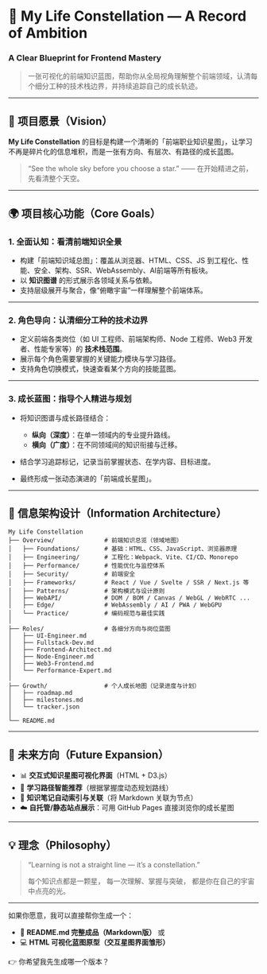 

# 🌌 My Life Constellation — A Record of Ambition

### A Clear Blueprint for Frontend Mastery

> 一张可视化的前端知识蓝图，帮助你从全局视角理解整个前端领域，认清每个细分工种的技术栈边界，并持续追踪自己的成长轨迹。

---

## 🧭 项目愿景（Vision）

**My Life Constellation** 的目标是构建一个清晰的「前端职业知识星图」，让学习不再是碎片化的信息堆积，而是一张有方向、有层次、有路径的成长蓝图。

> “See the whole sky before you choose a star.”
> —— 在开始精进之前，先看清整个天空。

---

## 🌍 项目核心功能（Core Goals）

### 1. **全面认知：看清前端知识全景**

* 构建「前端知识域总图」：覆盖从浏览器、HTML、CSS、JS 到工程化、性能、安全、架构、SSR、WebAssembly、AI前端等所有板块。
* 以 **知识图谱** 的形式展示各领域关系与依赖。
* 支持层级展开与聚合，像“俯瞰宇宙”一样理解整个前端体系。

---

### 2. **角色导向：认清细分工种的技术边界**

* 定义前端各类岗位（如 UI 工程师、前端架构师、Node 工程师、Web3 开发者、性能专家等）的 **技术栈范围**。
* 展示每个角色需要掌握的关键能力模块与学习路径。
* 支持角色切换模式，快速查看某个方向的技能蓝图。

---

### 3. **成长蓝图：指导个人精进与规划**

* 将知识图谱与成长路径结合：

  * **纵向（深度）**：在单一领域内的专业提升路线。
  * **横向（广度）**：在不同领域间的知识衔接与迁移。
* 结合学习追踪标记，记录当前掌握状态、在学内容、目标进度。
* 最终形成一张动态演进的「前端成长星图」。

---

## 🧩 信息架构设计（Information Architecture）

```
My Life Constellation
├── Overview/              # 前端知识总览（领域地图）
│   ├── Foundations/       # 基础：HTML、CSS、JavaScript、浏览器原理
│   ├── Engineering/       # 工程化：Webpack、Vite、CI/CD、Monorepo
│   ├── Performance/       # 性能优化与监控体系
│   ├── Security/          # 前端安全
│   ├── Frameworks/        # React / Vue / Svelte / SSR / Next.js 等
│   ├── Patterns/          # 架构模式与设计原则
│   ├── WebAPI/            # DOM / BOM / Canvas / WebGL / WebRTC ...
│   ├── Edge/              # WebAssembly / AI / PWA / WebGPU
│   └── Practice/          # 编码规范与最佳实践
│
├── Roles/                 # 各细分方向与岗位蓝图
│   ├── UI-Engineer.md
│   ├── Fullstack-Dev.md
│   ├── Frontend-Architect.md
│   ├── Node-Engineer.md
│   ├── Web3-Frontend.md
│   └── Performance-Expert.md
│
├── Growth/                # 个人成长地图（记录进度与计划）
│   ├── roadmap.md
│   ├── milestones.md
│   └── tracker.json
│
└── README.md
```

---

## 🔭 未来方向（Future Expansion）

* 📊 **交互式知识星图可视化界面**（HTML + D3.js）
* 🧠 **学习路径智能推荐**（根据掌握度动态规划路线）
* 📘 **知识笔记自动索引与关联**（将 Markdown 关联为节点）
* ☁️ **自托管/静态站点展示**：可用 GitHub Pages 直接浏览你的成长星图

---

## 💡 理念（Philosophy）

> “Learning is not a straight line — it’s a constellation.”
>
> 每个知识点都是一颗星，
> 每一次理解、掌握与突破，
> 都是你在自己的宇宙中点亮的光。

---

如果你愿意，我可以直接帮你生成一个：

* 📘 **README.md 完整成品（Markdown版）**
  或
* 💻 **HTML 可视化蓝图原型（交互星图界面雏形）**

👉 你希望我先生成哪一个版本？
